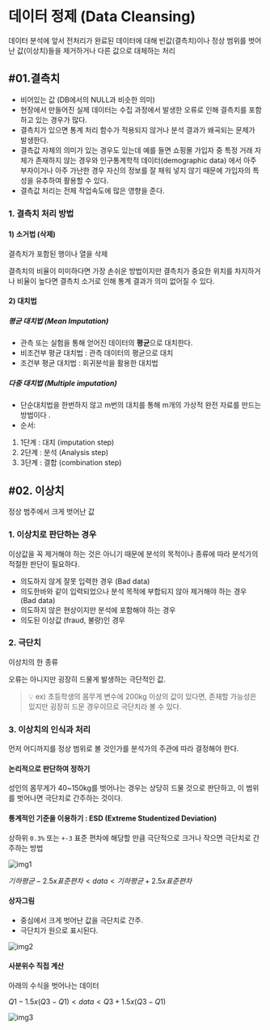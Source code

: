 # 데이터 정제 (Data Cleansing)

데이터 분석에 앞서 전처리가 완료된 데이터에 대해 빈값(결측치)이나 정상 범위를 벗어난 값(이상치)들을 제거하거나 다른 값으로 대체하는 처리

## #01.결측치

- 비어있는 값 (DB에서의 NULL과 비슷한 의미)
- 현장에서 만들어진 실제 데이터는 수집 과정에서 발생한 오류로 인해 결측치를 포함하고 있는 경우가 많다.
- 결측치가 있으면 통계 처리 함수가 적용되지 않거나 분석 결과가 왜곡되는 문제가 발생한다.
- 결측값 자체의 의미가 있는 경우도 있는데 예를 들면 쇼핑몰 가입자 중 특정 거래 자체가 존재하지 않는 경우와 인구통계학적 데이터(demographic data) 에서 아주 부자이거나 아주 가난한 경우 자신의 정보를 잘 채워 넣지 않기 때문에 가입자의 특성을 유추하여 활용할 수 있다.
- 결측값 처리는 전체 작업속도에 많은 영향을 준다.

### 1. 결측치 처리 방법

#### 1) 소거법 (삭제)

결측치가 포함된 행이나 열을 삭제

결측치의 비율이 미미하다면 가장 손쉬운 방법이지만 결측치가 중요한 위치를 차지하거나 비율이 높다면 결측치 소거로 인해 통계 결과가 의미 없어질 수 있다.

#### 2) 대치법

##### 평균 대치법 (Mean Imputation)

- 관측 또는 실험을 통해 얻어진 데이터의 **평균**으로 대치한다.
- 비조건부 평균 대치법 : 관측 데이터의 평균으로 대치
- 조건부 평균 대치법 : 회귀분석을 활용한 대치법

##### 다중 대치법 (Multiple imputation)

- 단순대치법을 한번하지 않고 m번의 대치를 통해 m개의 가상적 완전 자료를 만드는 방법이다 .
- 순서:

1. 1단계 : 대치 (imputation step)
2. 2단계 : 분석 (Analysis step)
3. 3단계 : 결합 (combination step)

## #02. 이상치

정상 범주에서 크게 벗어난 값

### 1. 이상치로 판단하는 경우

이상값을 꼭 제거해야 하는 것은 아니기 때문에 분석의 목적이나 종류에 따라 분석가의 적절한 판단이 필요하다.

- 의도하지 않게 잘못 입력한 경우 (Bad data)
- 의도한바와 같이 입력되었으나 분석 목적에 부합되지 않아 제거해야 하는 경우 (Bad data)
- 의도하지 않은 현상이지만 분석에 포함해야 하는 경우
- 의도된 이상값 (fraud, 불량)인 경우

### 2. 극단치

이상치의 한 종류

오류는 아니지만 굉장히 드물게 발생하는 극단적인 값.

> 💡 ex) 초등학생의 몸무게 변수에 200kg 이상의 값이 있다면, 존재할 가능성은 있지만 굉장히 드문 경우이므로 극단치라 볼 수 있다.

### 3. 이상치의 인식과 처리

먼저 어디까지를 정상 범위로 볼 것인가를 분석가의 주관에 따라 결정해야 한다.

#### 논리적으로 판단하여 정하기

성인의 몸무게가 40~150kg를 벗어나는 경우는 상당히 드물 것으로 판단하고, 이 범위를 벗어나면 극단치로 간주하는 것이다.

#### 통계적인 기준을 이용하기 : ESD (Extreme Studentized Deviation)

상하위 `0.3%` 또는 `+-3` 표준 편차에 해당할 만큼 극단적으로 크거나 작으면 극단치로 간주하는 방법

![img1](res/img1.png)

$기하평균 - 2.5 x 표준편차 < data < 기하평균 + 2.5 x 표준편차$

#### 상자그림

- 중심에서 크게 벗어난 값을 극단치로 간주.
- 극단치가 원으로 표시된다.

![img2](res/img2.png)

#### 사분위수 직접 계산

아래의 수식을 벗어나는 데이터

$Q1 - 1.5 x (Q3 - Q1) < data < Q3 + 1.5 x ( Q3 - Q1)$

![img3](res/img3.png)
